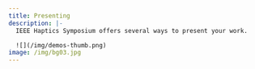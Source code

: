 ```yaml
---
title: Presenting
description: |-
  IEEE Haptics Symposium offers several ways to present your work.

  ![](/img/demos-thumb.png)
image: /img/bg03.jpg
---
```


